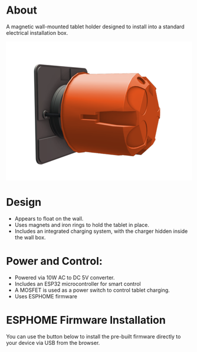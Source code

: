 # About

A magnetic wall-mounted tablet holder designed to install into a standard electrical installation box.

![Mount](/static/assets/images/pic_2.png)

# Design
- Appears to float on the wall.
- Uses magnets and iron rings to hold the tablet in place.
- Includes an integrated charging system, with the charger hidden inside the wall box.

# Power and Control:
- Powered via 10W AC to DC 5V converter.
- Includes an ESP32 microcontroller for smart control
- A MOSFET is used as a power switch to control tablet charging.
- Uses ESPHOME firmware

# ESPHOME Firmware Installation
You can use the button below to install the pre-built firmware directly to your device via USB from the browser.
<esp-web-install-button manifest="firmware/modo-tab-charger.manifest.json"></esp-web-install-button>
<script type="module" src="https://unpkg.com/esp-web-tools@10/dist/web/install-button.js?module"></script>
